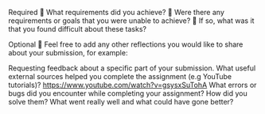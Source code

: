 Required
🎯 What requirements did you achieve?
🎯 Were there any requirements or goals that you were unable to achieve?
🎯 If so, what was it that you found difficult about these tasks?

Optional
🏹 Feel free to add any other reflections you would like to share about your submission, for example:

Requesting feedback about a specific part of your submission.
What useful external sources helped you complete the assignment (e.g YouTube tutorials)?
https://www.youtube.com/watch?v=gsysxSuTohA
What errors or bugs did you encounter while completing your assignment? How did you solve them?
What went really well and what could have gone better?